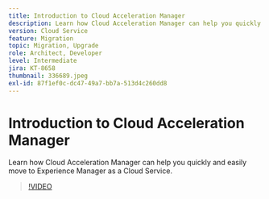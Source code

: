 ```yaml
---
title: Introduction to Cloud Acceleration Manager
description: Learn how Cloud Acceleration Manager can help you quickly and easily move to Experience Manager as a Cloud Service.
version: Cloud Service
feature: Migration
topic: Migration, Upgrade
role: Architect, Developer
level: Intermediate
jira: KT-8658
thumbnail: 336689.jpeg
exl-id: 87f1ef0c-dc47-49a7-bb7a-513d4c260dd8
---
```

# Introduction to Cloud Acceleration Manager

Learn how Cloud Acceleration Manager can help you quickly and easily move to Experience Manager as a Cloud Service.

>[!VIDEO](https://video.tv.adobe.com/v/336689?quality=12&learn=on)
